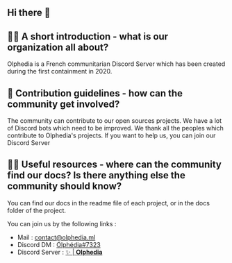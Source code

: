 ## Hi there 👋

## 🙋‍♀️ A short introduction - what is our organization all about?
Olphedia is a French communitarian Discord Server which has been created during the first containment in 2020. 

## 🌈 Contribution guidelines - how can the community get involved?

The community can contribute to our open sources projects. We have a lot of Discord bots which need to be improved.
We thank all the peoples which contribute to Olphedia's projects. If you want to help us, you can join our Discord Server

## 👩‍💻 Useful resources - where can the community find our docs? Is there anything else the community should know?

You can find our docs in the readme file of each project, or in the docs folder of the project.

You can join us by the following links :
- Mail : contact@olphedia.ml
- Discord DM : [Olphédia#7323](https://discord.com/users/834169944186814474)
- Discord Server : [✨ | 𝐎𝐥𝐩𝐡𝐞𝐝𝐢𝐚](https://discord.gg/smkRJwmjg7)
